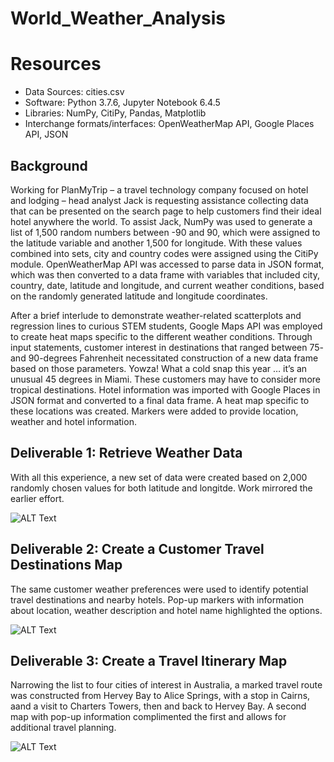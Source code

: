 # World_Weather_Analysis

# Resources
- Data Sources: cities.csv
- Software: Python 3.7.6, Jupyter Notebook 6.4.5
- Libraries: NumPy, CitiPy, Pandas, Matplotlib
- Interchange formats/interfaces: OpenWeatherMap API, Google Places API, JSON

## Background
Working for PlanMyTrip – a travel technology company focused on hotel and lodging – head analyst Jack is requesting assistance collecting data that can be presented on the search page to help customers find their ideal hotel anywhere the world. To assist Jack, NumPy was used to generate a list of 1,500 random numbers between -90 and 90, which were assigned to the latitude variable and another 1,500 for longitude. With these values combined into sets, city and country codes were assigned using the CitiPy module. OpenWeatherMap API was accessed to parse data in JSON format, which was then converted to a data frame with variables that included city, country, date, latitude and longitude, and current weather conditions, based on the randomly generated latitude and longitude coordinates.

After a brief interlude to demonstrate weather-related scatterplots and regression lines to curious STEM students, Google Maps API was employed to create heat maps specific to the different weather conditions. Through input statements, customer interest in destinations that ranged between 75- and 90-degrees Fahrenheit necessitated construction of a new data frame based on those parameters. Yowza! What a cold snap this year … it’s an unusual 45 degrees in Miami. These customers may have to consider more tropical destinations. Hotel information was imported with Google Places in JSON format and converted to a final data frame. A heat map specific to these locations was created. Markers were added to provide location, weather and hotel information.

## Deliverable 1: Retrieve Weather Data
With all this experience, a new set of data were created based on 2,000 randomly chosen values for both latitude and longitde. Work mirrored the earlier effort.  

![ALT Text](https://user-images.githubusercontent.com/30667001/151229583-61d12180-c88d-4a13-a479-1ffa0f7ff4ea.png)


## Deliverable 2: Create a Customer Travel Destinations Map
The same customer weather preferences were used to identify potential travel destinations and nearby hotels. Pop-up markers with information about location, weather description and hotel name highlighted the options.

![ALT Text](https://user-images.githubusercontent.com/30667001/151229972-d69219be-7e0c-49da-89d7-e0cf4390a70d.png)

## Deliverable 3: Create a Travel Itinerary Map
Narrowing the list to four cities of interest in Australia, a marked travel route was constructed from Hervey Bay to Alice Springs, with a stop in Cairns, aand a visit to Charters Towers, then and back to Hervey Bay. A second map with pop-up information complimented the first and allows for additional travel planning.

![ALT Text](https://user-images.githubusercontent.com/30667001/151230421-6a7430f9-34e4-404e-8bf3-279ee4989ce1.png)
